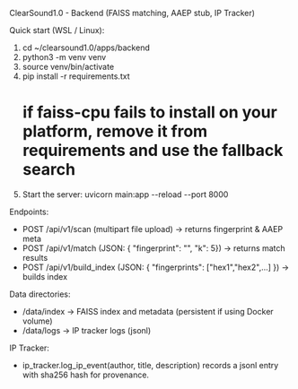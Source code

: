 
ClearSound1.0 - Backend (FAISS matching, AAEP stub, IP Tracker)

Quick start (WSL / Linux):
1. cd ~/clearsound1.0/apps/backend
2. python3 -m venv venv
3. source venv/bin/activate
4. pip install -r requirements.txt
   # if faiss-cpu fails to install on your platform, remove it from requirements and use the fallback search
5. Start the server:
   uvicorn main:app --reload --port 8000

Endpoints:
- POST /api/v1/scan  (multipart file upload) -> returns fingerprint & AAEP meta
- POST /api/v1/match  (JSON: { "fingerprint": "<hex>", "k": 5}) -> returns match results
- POST /api/v1/build_index (JSON: { "fingerprints": ["hex1","hex2",...] }) -> builds index

Data directories:
- /data/index  -> FAISS index and metadata (persistent if using Docker volume)
- /data/logs   -> IP tracker logs (jsonl)

IP Tracker:
- ip_tracker.log_ip_event(author, title, description) records a jsonl entry with sha256 hash for provenance.

